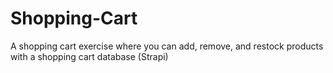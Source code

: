 # Shopping-Cart
A shopping cart exercise where you can add, remove, and restock products with a shopping cart database (Strapi)
